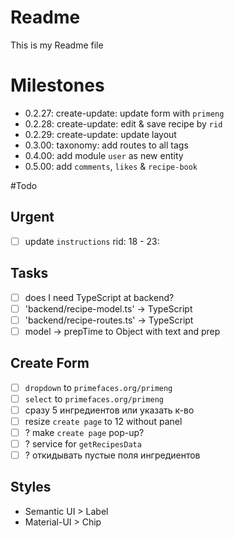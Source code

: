 # Readme
This is my Readme file

# Milestones
 - 0.2.27: create-update: update form with `primeng`
 - 0.2.28: create-update: edit & save recipe by `rid`
 - 0.2.29: create-update: update layout
 - 0.3.00: taxonomy: add routes to all tags
 - 0.4.00: add module `user` as new entity
 - 0.5.00: add `comments`, `likes` & `recipe-book`

#Todo
## Urgent
 - [ ] update `instructions` rid: 18 - 23:

## Tasks
 - [ ]  does I need TypeScript at backend?
 - [ ] 'backend/recipe-model.ts'  -> TypeScript
 - [ ] 'backend/recipe-routes.ts' -> TypeScript
 - [ ] model -> prepTime to Object with text and prep

## Create Form
 - [ ] `dropdown` to `primefaces.org/primeng`
 - [ ] `select`   to `primefaces.org/primeng`
 - [ ] сразу 5 ингредиентов или указать к-во
 - [ ] resize `create page` to 12 without panel
 - [ ] ? make `create page` pop-up?
 - [ ] ? service for `getRecipesData`
 - [ ] ? откидывать пустые поля ингредиентов

## Styles
 - Semantic UI > Label
 - Material-UI > Chip
